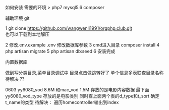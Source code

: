 如何安装
需要的环境 > php7  mysql5.6  composer

辅助环境 git  

1  git clone https://github.com/wangwenli1991/orgphp.club.git  
也可以下载到本地解压

2 修改.env.example   .env   修改数据库参数
3 cmd进入目录 composer install
4 php artisan migrate 
5 php artisan db:seed
6 安装完成


内置数据库

做到写分类目录,菜单目录调试中
目录点击做跳转好了
单个信息多表联查目录名称待解决 ??

0603
yy6080_vod 8.6M 和mac_vod 1.5M 存放的是电影内容数据
最下面yy6080_vod_type 存放的是电影类别
同时查上面两个表的d_type和t_sort 确定t_name的类型
待解决： 遍历homecontroller输出到index
